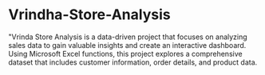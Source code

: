 # Vrindha-Store-Analysis
"Vrinda Store Analysis is a data-driven project that focuses on analyzing sales data to gain valuable insights and create an interactive dashboard. Using Microsoft Excel functions, this project explores a comprehensive dataset that includes customer information, order details, and product data.
